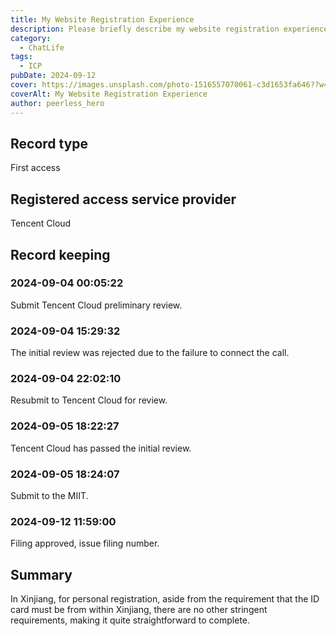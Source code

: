 ```yaml
---
title: My Website Registration Experience
description: Please briefly describe my website registration experience for your reference.
category:
  - ChatLife
tags:
  - ICP
pubDate: 2024-09-12
cover: https://images.unsplash.com/photo-1516557070061-c3d1653fa646??w=1960&h=1102&auto=format&fit=crop&q=60&ixlib=rb-4.0.3&ixid=M3wxMjA3fDB8MHxzZWFyY2h8Mnx8YmxhY2t8ZW58MHwwfDB8fHwy
coverAlt: My Website Registration Experience
author: peerless_hero
---
```


## Record type

First access

## Registered access service provider

Tencent Cloud

## Record keeping

### 2024-09-04 00:05:22

Submit Tencent Cloud preliminary review.

### 2024-09-04 15:29:32

The initial review was rejected due to the failure to connect the call.

### 2024-09-04 22:02:10

Resubmit to Tencent Cloud for review.

### 2024-09-05 18:22:27

Tencent Cloud has passed the initial review.

### 2024-09-05 18:24:07

Submit to the MIIT.

### 2024-09-12 11:59:00

Filing approved, issue filing number.

## Summary

In Xinjiang, for personal registration, aside from the requirement that the ID card must be from within Xinjiang, there are no other stringent requirements, making it quite straightforward to complete.
